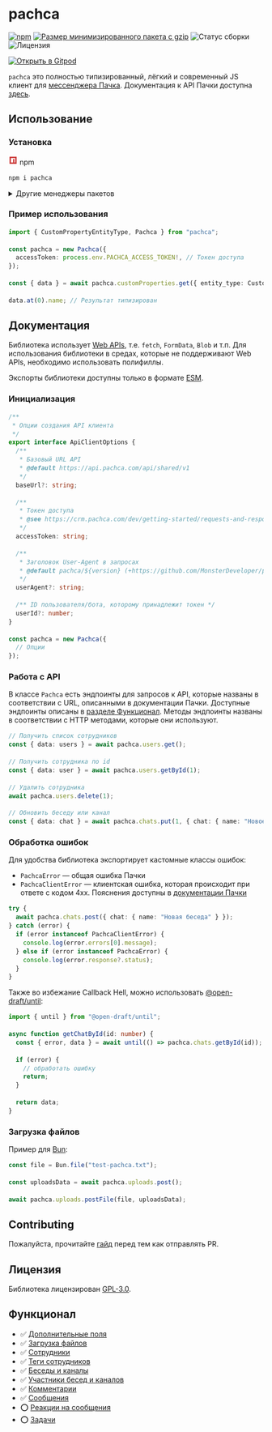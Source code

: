 # pachca
[![npm](https://img.shields.io/npm/v/pachca)](https://npmjs.com/package/pachca)
[![Размер минимизированного пакета с gzip](https://img.shields.io/bundlejs/size/pachca)](https://bundlejs.com/?q=pachca)
![Статус сборки](https://img.shields.io/github/actions/workflow/status/MonsterDeveloper/pachca/publish-to-npm.yml)
![Лицензия](https://img.shields.io/github/license/MonsterDeveloper/pachca)

<a href="https://gitpod.io/#https://github.com/MonsterDeveloper/pachca" rel="nofollow noopener noreferrer" target="_blank" class="after:hidden"><img src="https://gitpod.io/button/open-in-gitpod.svg" alt="Открыть в Gitpod"></a>


`pachca` это полностью типизированный, лёгкий и современный JS клиент для [мессенджера Пачка](https://pachca.com). Документация к API Пачки доступна [здесь](https://crm.pachca.com/dev/).

## Использование

### Установка
<img height="18" src="https://raw.githubusercontent.com/PKief/vscode-material-icon-theme/main/icons/npm.svg"> npm

```bash
npm i pachca
```
<details>
  <summary>Другие менеджеры пакетов</summary>

  <img height="18" src="https://raw.githubusercontent.com/PKief/vscode-material-icon-theme/main/icons/pnpm.svg"> pnpm

  ```bash
  pnpm add pachca
  ```

  <img height="18" src="https://raw.githubusercontent.com/PKief/vscode-material-icon-theme/main/icons/yarn.svg"> Yarn

  ```bash
  yarn add pachca
  ```

  <img height="18" src="https://raw.githubusercontent.com/PKief/vscode-material-icon-theme/main/icons/bun.svg"> bun

  ```bash
  bun add pachca
  ```

  <img height="18" src="https://raw.githubusercontent.com/PKief/vscode-material-icon-theme/main/icons/deno.svg"> Deno

  ```typescript
  import { Pachca } from "https://esm.sh/pachca";
  ```
</details>

### Пример использования
```typescript
import { CustomPropertyEntityType, Pachca } from "pachca";

const pachca = new Pachca({
  accessToken: process.env.PACHCA_ACCESS_TOKEN!, // Токен доступа
});

const { data } = await pachca.customProperties.get({ entity_type: CustomPropertyEntityType.User }); // Получаем все дополнительные поля для пользователей

data.at(0).name; // Результат типизирован
```

## Документация
Библиотека использует [Web APIs](https://developer.mozilla.org/en-US/docs/Web/API), т.е. `fetch`, `FormData`, `Blob` и т.п. Для использования библиотеки в средах, которые не поддерживают Web APIs, необходимо использовать полифиллы.

Экспорты библиотеки доступны только в формате [ESM](https://developer.mozilla.org/en-US/docs/Web/JavaScript/Guide/Modules).

### Инициализация
```typescript
/**
 * Опции создания API клиента
 */
export interface ApiClientOptions {
  /**
   * Базовый URL API
   * @default https://api.pachca.com/api/shared/v1
   */
  baseUrl?: string;

  /**
   * Токен доступа
   * @see https://crm.pachca.com/dev/getting-started/requests-and-responses/
   */
  accessToken: string;

  /**
   * Заголовок User-Agent в запросах
   * @default pachca/${version} (+https://github.com/MonsterDeveloper/pachca)
   */
  userAgent?: string;

  /** ID пользователя/бота, которому принадлежит токен */
  userId?: number;
}

const pachca = new Pachca({
  // Опции
});
```

### Работа с API
В классе `Pachca` есть эндпоинты для запросов к API, которые названы в соответствии с URL, описанными в документации Пачки. Доступные эндпоинты описаны в [разделе Функционал](#функционал). Методы эндпоинты названы в соответствии с HTTP методами, которые они используют.

```typescript
// Получить список сотрудников
const { data: users } = await pachca.users.get();

// Получить сотрудника по id
const { data: user } = await pachca.users.getById(1);

// Удалить сотрудника
await pachca.users.delete(1);

// Обновить беседу или канал
const { data: chat } = await pachca.chats.put(1, { chat: { name: "Новое название" } });
```

### Обработка ошибок
Для удобства библиотека экспортирует кастомные классы ошибок:
- `PachcaError` — общая ошибка Пачки
- `PachcaClientError` — клиентская ошибка, которая происходит при ответе с кодом 4xx. Пояснения доступны в [документации Пачки](https://crm.pachca.com/dev/getting-started/errors/)

```typescript
try {
  await pachca.chats.post({ chat: { name: "Новая беседа" } });
} catch (error) {
  if (error instanceof PachcaClientError) {
    console.log(error.errors[0].message);
  } else if (error instanceof PachcaError) {
    console.log(error.response?.status);
  }
}
```

Также во избежание Callback Hell, можно использовать [@open-draft/until](https://github.com/open-draft/until):
```typescript
import { until } from "@open-draft/until";

async function getChatById(id: number) {
  const { error, data } = await until(() => pachca.chats.getById(id));

  if (error) {
    // обработать ошибку
    return;
  }

  return data;
}
```

### Загрузка файлов
Пример для [Bun](https://bun.sh/):
```typescript
const file = Bun.file("test-pachca.txt");

const uploadsData = await pachca.uploads.post();

await pachca.uploads.postFile(file, uploadsData);
```


## Contributing
Пожалуйста, прочитайте [гайд](./CONTRIBUTING.md) перед тем как отправлять PR.

## Лицензия
Библиотека лицензирован [GPL-3.0](./LICENSE).

## Функционал
- ✅ [Дополнительные поля](https://crm.pachca.com/dev/common/fields/)
- ✅ [Загрузка файлов](https://crm.pachca.com/dev/common/files/)
- ✅ [Сотрудники](https://crm.pachca.com/dev/users/new/)
- ✅ [Теги сотрудников](https://crm.pachca.com/dev/group_tags/list/)
- ✅ [Беседы и каналы](https://crm.pachca.com/dev/chats/new/)
- ✅ [Участники бесед и каналов](https://crm.pachca.com/dev/members/users/new/)
- ✅ [Комментарии](https://crm.pachca.com/dev/threads/new/)
- ✅ [Сообщения](https://crm.pachca.com/dev/messages/new/)
- ⭕ [Реакции на сообщения](https://crm.pachca.com/dev/reactions/new/)
- ⭕ [Задачи](https://crm.pachca.com/dev/tasks/new/)